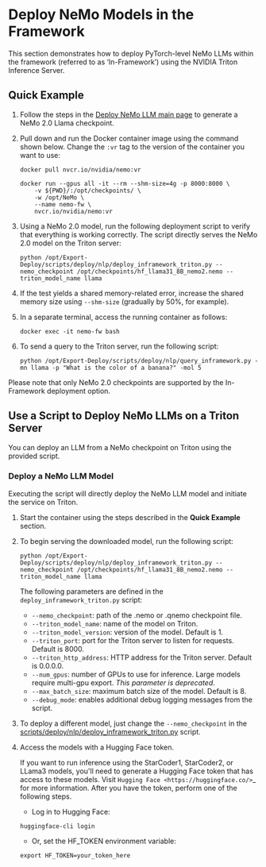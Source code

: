 # Deploy NeMo Models in the Framework

This section demonstrates how to deploy PyTorch-level NeMo LLMs within the framework (referred to as ‘In-Framework’) using the NVIDIA Triton Inference Server.

## Quick Example

1. Follow the steps in the [Deploy NeMo LLM main page](../index.md) to generate a NeMo 2.0 Llama checkpoint.

2. Pull down and run the Docker container image using the command shown below. Change the ``:vr`` tag to the version of the container you want to use:

   ```shell
   docker pull nvcr.io/nvidia/nemo:vr

   docker run --gpus all -it --rm --shm-size=4g -p 8000:8000 \
       -v ${PWD}/:/opt/checkpoints/ \
       -w /opt/NeMo \
       --name nemo-fw \
       nvcr.io/nvidia/nemo:vr
   ```

3. Using a NeMo 2.0 model, run the following deployment script to verify that everything is working correctly. The script directly serves the NeMo 2.0 model on the Triton server:

   ```shell
   python /opt/Export-Deploy/scripts/deploy/nlp/deploy_inframework_triton.py --nemo_checkpoint /opt/checkpoints/hf_llama31_8B_nemo2.nemo --triton_model_name llama
   ```

4. If the test yields a shared memory-related error, increase the shared memory size using ``--shm-size`` (gradually by 50%, for example).

5. In a separate terminal, access the running container as follows:

   ```shell
   docker exec -it nemo-fw bash
   ```

6. To send a query to the Triton server, run the following script:

   ```shell
   python /opt/Export-Deploy/scripts/deploy/nlp/query_inframework.py -mn llama -p "What is the color of a banana?" -mol 5
   ```

Please note that only NeMo 2.0 checkpoints are supported by the In-Framework deployment option.

## Use a Script to Deploy NeMo LLMs on a Triton Server

You can deploy an LLM from a NeMo checkpoint on Triton using the provided script.

### Deploy a NeMo LLM Model

Executing the script will directly deploy the NeMo LLM model and initiate the service on Triton.

1. Start the container using the steps described in the **Quick Example** section.

2. To begin serving the downloaded model, run the following script:

   ```shell
   python /opt/Export-Deploy/scripts/deploy/nlp/deploy_inframework_triton.py --nemo_checkpoint /opt/checkpoints/hf_llama31_8B_nemo2.nemo --triton_model_name llama
   ```

   The following parameters are defined in the ``deploy_inframework_triton.py`` script:

   - ``--nemo_checkpoint``: path of the .nemo or .qnemo checkpoint file.
   - ``--triton_model_name``: name of the model on Triton.
   - ``--triton_model_version``: version of the model. Default is 1.
   - ``--triton_port``: port for the Triton server to listen for requests. Default is 8000.
   - ``--triton_http_address``: HTTP address for the Triton server. Default is 0.0.0.0.
   - ``--num_gpus``: number of GPUs to use for inference. Large models require multi-gpu export. *This parameter is deprecated*.
   - ``--max_batch_size``: maximum batch size of the model. Default is 8.
   - ``--debug_mode``: enables additional debug logging messages from the script.

3. To deploy a different model, just change the ``--nemo_checkpoint`` in the [scripts/deploy/nlp/deploy_inframework_triton.py](https://github.com/NVIDIA-NeMo/Export-Deploy/blob/main/scripts/deploy/nlp/deploy_inframework_triton.py) script.

4. Access the models with a Hugging Face token.

   If you want to run inference using the StarCoder1, StarCoder2, or LLama3 models, you'll need to generate a Hugging Face token that has access to these models. Visit `Hugging Face <https://huggingface.co/>`_ for more information. After you have the token, perform one of the following steps.

   - Log in to Hugging Face:

   ```shell
   huggingface-cli login
   ```

   - Or, set the HF_TOKEN environment variable:

   ```shell
   export HF_TOKEN=your_token_here
   ```
